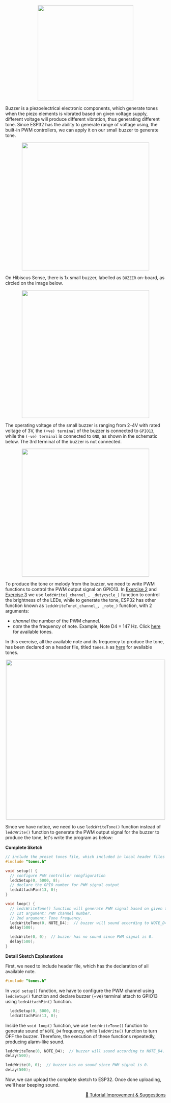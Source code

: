 <p align="center"><a href="https://myduino.com/product/myd-036/"><img src="https://github.com/myinvent/hibiscus-sense/raw/main/references/image-exercise-four.png" width="300"></a></p>

Buzzer is a piezoelectrical electronic components, which generate tones when the piezo elements is vibrated based on given voltage supply, different voltage will produce different vibration, thus generating different tone. Since ESP32 has the ability to generate range of voltage using, the built-in PWM controllers, we can apply it on our small buzzer to generate tone.

<p align="center"><a href="https://myduino.com/product/myd-036/"><img src="https://github.com/myinvent/hibiscus-sense/raw/main/references/image-exercise-four-a.gif" width="400"></a></p>

On Hibiscus Sense, there is 1x small buzzer, labelled as `BUZZER` on-board, as circled on the image below.

<p align="center"><a href="https://myduino.com/product/myd-036/"><img src="https://github.com/myinvent/hibiscus-sense/raw/main/references/image-exercise-four-b.png" width="400"></a></p>

The operating voltage of the small buzzer is ranging from 2-4V with rated voltage of 3V, the `(+ve) terminal` of the buzzer is connected to `GPIO13`, while the `(-ve) terminal` is connected to `GND`, as shown in the schematic below. The 3rd terminal of the buzzer is not connected.

<p align="center"><img src="https://github.com/myinvent/hibiscus-sense/raw/main/references/schematic-exercise-four.png" width="400"></a></p>

To produce the tone or melody from the buzzer, we need to write PWM functions to control the PWM output signal on GPIO13. In [Exercise 2]() and [Exercise 3]() we use `ledcWrite(_channel_, _dutycycle_)` function to control the brightness of the LEDs, while to generate the tone, ESP32 has other function known as `ledcWriteTone(_channel_, _note_)` function, with 2 arguments:
  - _channel_ the number of the PWM channel.
  - _note_ the the frequency of note. Example, Note D4 = 147 Hz. Click [here](https://github.com/myinvent/hibiscus-sense-arduino/blob/main/Exercise_04_Melody/tones.h) for available tones.

In this exercise, all the available note and its frequency to produce the tone, has been declared on a header file, titled `tones.h` as [here](https://github.com/myinvent/hibiscus-sense-arduino/blob/main/Exercise_04_Melody/tones.h) for available tones.

<p align="center"><img src="https://github.com/myinvent/hibiscus-sense/raw/main/references/image-exercise-four-c.png" width="500"></a></p>

Since we have notice, we need to use `ledcWriteTone()` function instead of `ledcWrite()` function to generate the PWM output signal for the buzzer to produce the tone, let's write the program as below:

**Complete Sketch**
```cpp
// include the preset tones file, which included in local header files named tones.h
#include "tones.h"

void setup() {
  // configure PWM controller congfiguration
  ledcSetup(0, 5000, 8);
  // declare the GPIO number for PWM signal output
  ledcAttachPin(13, 0);
}

void loop() {
  // ledcWriteTone() function will generate PWM signal based on given tone frequency.
  // 1st argument: PWM channel number.
  // 2nd argument: Tone frequency.
  ledcWriteTone(0, NOTE_D4);  // buzzer will sound according to NOTE_D4.
  delay(500);

  ledcWrite(0, 0);  // buzzer has no sound since PWM signal is 0.
  delay(500);
}
```

**Detail Sketch Explanations**

First, we need to include header file, which has the declaration of all available note.
```cpp
#include "tones.h"
```

In `void setup()` function, we have to configure the PWM channel using `ledcSetup()` function and declare buzzer (+ve) terminal attach to GPIO13 using `ledcAttachPin()` function.
```cpp
  ledcSetup(0, 5000, 8);
  ledcAttachPin(13, 0);
```

Inside the `void loop()` function, we use `ledcWriteTone()` function to generate sound of `NOTE_D4` frequency, while `ledcWrite()` function to turn OFF the buzzer. Therefore, the execution of these functions repeatedly, producing alarm-like sound.
```cpp
ledcWriteTone(0, NOTE_D4);  // buzzer will sound according to NOTE_D4.
delay(500);

ledcWrite(0, 0);  // buzzer has no sound since PWM signal is 0.
delay(500);
```

Now, we can upload the complete sketch to ESP32. Once done uploading, we'll hear beeping sound.

<p align="right"><a href="https://forms.gle/UgpDSFc46K4MkvTM8">&#128640; Tutorial Improvement & Suggestions</a></p>